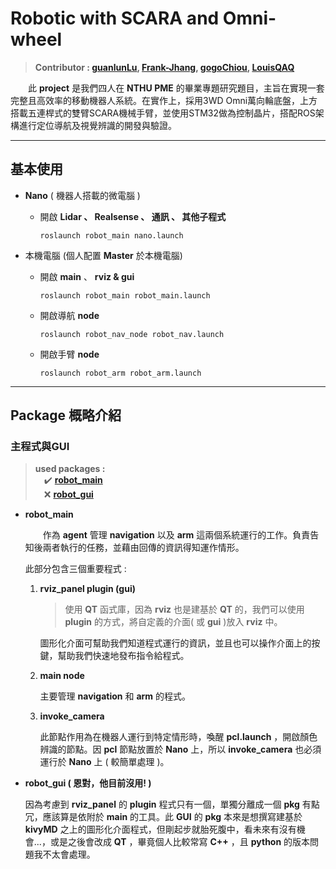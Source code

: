 # Robotic with SCARA and Omni-wheel

>**Contributor : [guanlunLu](https://github.com/guanlunlu), [Frank-Jhang](https://github.com/Frank-Jhang), [gogoChiou](https://github.com/gogochiou), [LouisQAQ](https://github.com/Louis208908)**

&emsp;&emsp;此 **project** 是我們四人在 **NTHU PME** 的畢業專題研究題目，主旨在實現一套完整且高效率的移動機器人系統。在實作上，採用3WD Omni萬向輪底盤，上方搭載五連桿式的雙臂SCARA機械手臂，並使用STM32做為控制晶片，搭配ROS架構進行定位導航及視覺辨識的開發與驗證。

---

## 基本使用

* **Nano** ( 機器人搭載的微電腦 )
    * 開啟 **Lidar 、 Realsense 、 通訊 、 其他子程式**

        ```
        roslaunch robot_main nano.launch
        ```

* 本機電腦 (個人配置 **Master** 於本機電腦)
    * 開啟 **main** 、 **rviz & gui** 

        ```
        roslaunch robot_main robot_main.launch
        ```
    
    * 開啟導航 **node**

        ```
        roslaunch robot_nav_node robot_nav.launch
        ```
    
    * 開啟手臂 **node**

        ```
        roslaunch robot_arm robot_arm.launch
        ```

---

## **Package** 概略介紹

### 主程式與GUI

> **used packages :** <br>
> &emsp;:heavy_check_mark: **[robot_main](https://github.com/gogochiou/NTHUproject_ws/tree/main/src/robot_main)** <br>
> &emsp;:x: **[robot_gui](https://github.com/gogochiou/NTHUproject_ws/tree/main/src/robot_gui)**

* **robot_main**

    &emsp;&emsp;作為 **agent** 管理 **navigation** 以及 **arm** 這兩個系統運行的工作。負責告知後兩者執行的任務，並藉由回傳的資訊得知運作情形。
    
    此部分包含三個重要程式 :
    
    1. **rviz_panel plugin (gui)**
        
        > 使用 **QT** 函式庫，因為 **rviz** 也是建基於 **QT** 的，我們可以使用 **plugin** 的方式，將自定義的介面( 或 **gui** )放入 **rviz** 中。
        
        圖形化介面可幫助我們知道程式運行的資訊，並且也可以操作介面上的按鍵，幫助我們快速地發布指令給程式。

    2. **main node**

        主要管理 **navigation** 和 **arm** 的程式。

    3. **invoke_camera**

        此節點作用為在機器人運行到特定情形時，喚醒 **pcl.launch** ，開啟顏色辨識的節點。因 **pcl** 節點放置於 **Nano** 上，所以 **invoke_camera** 也必須運行於 **Nano** 上 ( 較簡單處理 )。

* **robot_gui ( 恩對，他目前沒用! )**

    因為考慮到 **rviz_panel** 的 **plugin** 程式只有一個，單獨分離成一個 **pkg** 有點冗，應該算是依附於 **main** 的工具。此 **GUI** 的 **pkg** 本來是想撰寫建基於 **kivyMD** 之上的圖形化介面程式，但剛起步就胎死腹中，看未來有沒有機會...，或是之後會改成 **QT** ，畢竟個人比較常寫 **C++** ，且 **python** 的版本問題我不太會處理。


